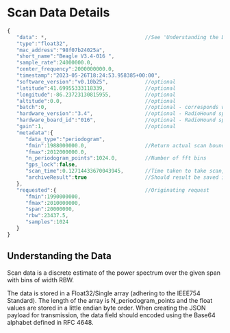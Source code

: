 # Scan Data Details

```javascript
{
   "data": *,                                //See 'Understanding the Data' below
   "type":"float32",
   "mac_address":"98f07b24025a",
   "short_name":"Beagle V3.4-016 ",
   "sample_rate":24000000.0,
   "center_frequency":2000000000.0,
   "timestamp":"2023-05-26T18:24:53.958385+00:00",
   "software_version":"v0.10b25",            //optional
   "latitude":41.69955333118339,             //optional
   "longitude":-86.23723130815955,           //optional
   "altitude":0.0,                           //optional
   "batch":0,                                //optional - corresponds with batch_id from request
   "hardware_version":"3.4",                 //optional - RadioHound specific
   "hardware_board_id":"016",                //optional - RadioHound specific
   "gain":1,                                 //optional
   "metadata":{
      "data_type":"periodogram",
      "fmin":1988000000.0,                   //Return actual scan boundaries based on hardware capabilities
      "fmax":2012000000.0,
      "n_periodogram_points":1024.0,         //Number of fft bins
      "gps_lock":false,
      "scan_time":0.12714433670043945,       //Time taken to take scan, including pre- and post-processing steps
      "archiveResult":true                   //Should result be saved in database
   },
   "requested":{                             //Originating request
      "fmin":1990000000,
      "fmax":2010000000,
      "span":20000000,
      "rbw":23437.5,
      "samples":1024
   }
}
```

## Understanding the Data

Scan data is a discrete estimate of the power spectrum over the given span with bins of width RBW.

The data is stored in a Float32/Single array (adhering to the IEEE754 Standard). The length of the array is N_periodogram_points and the float values are stored in a little endian byte order. When creating the JSON payload for transmission, the data field should encoded using the Base64 alphabet defined in RFC 4648.

